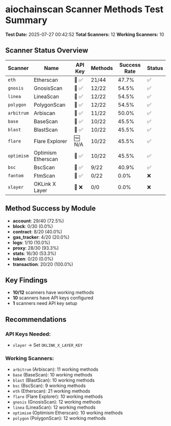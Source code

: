 # aiochainscan Scanner Methods Test Summary

**Test Date:** 2025-07-27 00:42:52
**Total Scanners:** 12
**Working Scanners:** 10

## Scanner Status Overview

| Scanner | Name | API Key | Methods | Success Rate | Status |
|---------|------|---------|---------|--------------|--------|
| `eth` | Etherscan | 🔑 ✅ | 21/44 | 47.7% | ✅ |
| `gnosis` | GnosisScan | 🔑 ✅ | 12/22 | 54.5% | ✅ |
| `linea` | LineaScan | 🔑 ✅ | 12/22 | 54.5% | ✅ |
| `polygon` | PolygonScan | 🔑 ✅ | 12/22 | 54.5% | ✅ |
| `arbitrum` | Arbiscan | 🔑 ✅ | 11/22 | 50.0% | ✅ |
| `base` | BaseScan | 🔑 ✅ | 10/22 | 45.5% | ✅ |
| `blast` | BlastScan | 🔑 ✅ | 10/22 | 45.5% | ✅ |
| `flare` | Flare Explorer | 🆓 N/A | 10/22 | 45.5% | ✅ |
| `optimism` | Optimism Etherscan | 🔑 ✅ | 10/22 | 45.5% | ✅ |
| `bsc` | BscScan | 🔑 ✅ | 9/22 | 40.9% | ✅ |
| `fantom` | FtmScan | 🔑 ✅ | 0/22 | 0.0% | ❌ |
| `xlayer` | OKLink X Layer | 🔑 ❌ | 0/0 | 0.0% | ❌ |

## Method Success by Module

- **account**: 29/40 (72.5%)
- **block**: 0/30 (0.0%)
- **contract**: 8/20 (40.0%)
- **gas_tracker**: 4/20 (20.0%)
- **logs**: 1/10 (10.0%)
- **proxy**: 28/30 (93.3%)
- **stats**: 16/30 (53.3%)
- **token**: 0/20 (0.0%)
- **transaction**: 20/20 (100.0%)

## Key Findings

- **10/12** scanners have working methods
- **10** scanners have API keys configured
- **1** scanners need API key setup

## Recommendations

### API Keys Needed:
- `xlayer` → Set `OKLINK_X_LAYER_KEY`

### Working Scanners:
- `arbitrum` (Arbiscan): 11 working methods
- `base` (BaseScan): 10 working methods
- `blast` (BlastScan): 10 working methods
- `bsc` (BscScan): 9 working methods
- `eth` (Etherscan): 21 working methods
- `flare` (Flare Explorer): 10 working methods
- `gnosis` (GnosisScan): 12 working methods
- `linea` (LineaScan): 12 working methods
- `optimism` (Optimism Etherscan): 10 working methods
- `polygon` (PolygonScan): 12 working methods
